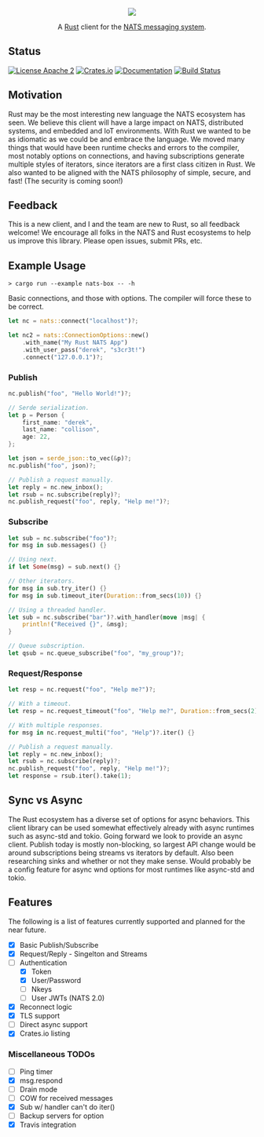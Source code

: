 <p align="center">
  <img src="https://raw.githubusercontent.com/nats-io/nats.rs/master/logo/NATS-Rust.png">
</p>

<p align="center">
    A <a href="https://www.rust-lang.org/">Rust</a> client for the <a href="https://nats.io">NATS messaging system</a>.
</p>

## Status
[![License Apache 2](https://img.shields.io/badge/License-Apache2-blue.svg)](https://www.apache.org/licenses/LICENSE-2.0)
[![Crates.io](https://img.shields.io/crates/v/natsio.svg)](https://crates.io/crates/natsio)
[![Documentation](https://docs.rs/natsio/badge.svg)](https://docs.rs/natsio/)
[![Build Status](https://travis-ci.org/nats-io/nats.rs.svg?branch=master)](http://travis-ci.org/nats-io/nats.rs)

## Motivation
Rust may be the most interesting new language the NATS ecosystem has seen. We believe this client will have a large impact on NATS, distributed systems, and embedded and IoT environments. With Rust we wanted to be as idiomatic as we could be and embrace the language. We moved many things that would have been runtime checks and errors to the compiler, most notably options on connections, and having subscriptions generate multiple styles of iterators, since iterators are a first class citizen in Rust. We also wanted to be aligned with the NATS philosophy of simple, secure, and fast! (The security is coming soon!)

## Feedback

This is a new client, and I and the team are new to Rust, so all feedback welcome!
We encourage all folks in the NATS and Rust ecosystems to help us improve this library. Please open issues, submit PRs, etc.

## Example Usage

`> cargo run --example nats-box -- -h`

Basic connections, and those with options. The compiler will force these to be correct.

```rust
let nc = nats::connect("localhost")?;

let nc2 = nats::ConnectionOptions::new()
    .with_name("My Rust NATS App")
    .with_user_pass("derek", "s3cr3t!")
    .connect("127.0.0.1")?;
```

### Publish

```rust
nc.publish("foo", "Hello World!")?;

// Serde serialization.
let p = Person {
    first_name: "derek",
    last_name: "collison",
    age: 22,
};

let json = serde_json::to_vec(&p)?;
nc.publish("foo", json)?;

// Publish a request manually.
let reply = nc.new_inbox();
let rsub = nc.subscribe(reply)?;
nc.publish_request("foo", reply, "Help me!")?;
```

### Subscribe

```rust
let sub = nc.subscribe("foo")?;
for msg in sub.messages() {}

// Using next.
if let Some(msg) = sub.next() {}

// Other iterators.
for msg in sub.try_iter() {}
for msg in sub.timeout_iter(Duration::from_secs(10)) {}

// Using a threaded handler.
let sub = nc.subscribe("bar")?.with_handler(move |msg| {
    println!("Received {}", &msg);
}

// Queue subscription.
let qsub = nc.queue_subscribe("foo", "my_group")?;
```

### Request/Response

```rust
let resp = nc.request("foo", "Help me?")?;

// With a timeout.
let resp = nc.request_timeout("foo", "Help me?", Duration::from_secs(2))?;

// With multiple responses.
for msg in nc.request_multi("foo", "Help")?.iter() {}

// Publish a request manually.
let reply = nc.new_inbox();
let rsub = nc.subscribe(reply)?;
nc.publish_request("foo", reply, "Help me!")?;
let response = rsub.iter().take(1);
```

## Sync vs Async

The Rust ecosystem has a diverse set of options for async behaviors. This client library can be used somewhat effectively already with async runtimes such as async-std and tokio. Going forward we look to provide an async client. Publish today is mostly non-blocking, so largest API change would be around subscriptions being streams vs iterators by default. Also been researching sinks and whether or not they make sense. Would probably be a config feature for async wnd options for most runtimes like async-std and tokio.

## Features
The following is a list of features currently supported and planned for the near future.

* [X] Basic Publish/Subscribe
* [X] Request/Reply - Singelton and Streams
* [ ] Authentication
  * [X] Token
  * [X] User/Password
  * [ ] Nkeys
  * [ ] User JWTs (NATS 2.0)
* [X] Reconnect logic
* [X] TLS support
* [ ] Direct async support
* [X] Crates.io listing

### Miscellaneous TODOs
* [ ] Ping timer
* [X] msg.respond
* [ ] Drain mode
* [ ] COW for received messages
* [X] Sub w/ handler can't do iter()
* [ ] Backup servers for option
* [X] Travis integration
